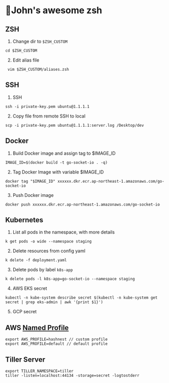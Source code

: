 # 🚀John's awesome zsh

## ZSH
1. Change dir to `$ZSH_CUSTOM`
```
cd $ZSH_CUSTOM
```
2. Edit alias file
```
 vim $ZSH_CUSTOM/aliases.zsh 
```

## SSH
1. SSH
```
ssh -i private-key.pem ubuntu@1.1.1.1 
```
2. Copy file from remote SSH to local
```
scp -i private-key.pem ubuntu@1.1.1.1:server.log /Desktop/dev
```

## Docker
1. Build Docker image and assign tag to $IMAGE_ID
```
IMAGE_ID=$(docker build -t go-socket-io . -q)
```
2. Tag Docker Image with variable $IMAGE_ID
```
docker tag "$IMAGE_ID" xxxxxx.dkr.ecr.ap-northeast-1.amazonaws.com/go-socket-io
```
3. Push Docker image
```
docker push xxxxxx.dkr.ecr.ap-northeast-1.amazonaws.com/go-socket-io
```

## Kubernetes
1. List all pods in the namespace, with more details 
```
k get pods -o wide --namespace staging
```
2. Delete resources from config yaml
```
k delete -f deployment.yaml
```
3. Delete pods by label `k8s-app`
```
k delete pods -l k8s-app=go-socket-io --namespace staging      
```
4. AWS EKS secret
```
kubectl -n kube-system describe secret $(kubectl -n kube-system get secret | grep eks-admin | awk '{print $1}')
```
5. GCP secret

## AWS [Named Profile](https://docs.aws.amazon.com/cli/latest/userguide/cli-configure-profiles.html)
```
export AWS_PROFILE=hashnest // custom profile
export AWS_PROFILE=default // default profile
```

## Tiller Server
```
export TILLER_NAMESPACE=tiller 
tiller -listen=localhost:44134 -storage=secret -logtostderr
```

